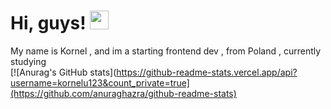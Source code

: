 # Hi, guys! <img src="https://raw.githubusercontent.com/MartinHeinz/MartinHeinz/master/wave.gif" width="30px" height="30px"></br>
My name is Kornel , and im a starting frontend dev , from Poland , currently studying </br>
[![Anurag's GitHub stats](https://github-readme-stats.vercel.app/api?username=kornelu123&count_private=true](https://github.com/anuraghazra/github-readme-stats)
